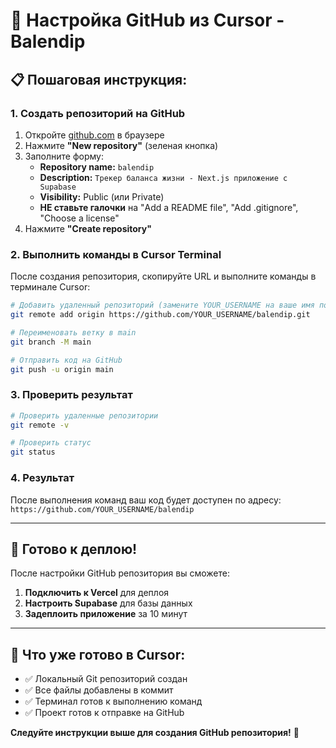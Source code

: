 # 🔗 Настройка GitHub из Cursor - Balendip

## 📋 **Пошаговая инструкция:**

### 1. **Создать репозиторий на GitHub**
1. Откройте [github.com](https://github.com) в браузере
2. Нажмите **"New repository"** (зеленая кнопка)
3. Заполните форму:
   - **Repository name:** `balendip`
   - **Description:** `Трекер баланса жизни - Next.js приложение с Supabase`
   - **Visibility:** Public (или Private)
   - **НЕ ставьте галочки** на "Add a README file", "Add .gitignore", "Choose a license"
4. Нажмите **"Create repository"**

### 2. **Выполнить команды в Cursor Terminal**
После создания репозитория, скопируйте URL и выполните команды в терминале Cursor:

```bash
# Добавить удаленный репозиторий (замените YOUR_USERNAME на ваше имя пользователя)
git remote add origin https://github.com/YOUR_USERNAME/balendip.git

# Переименовать ветку в main
git branch -M main

# Отправить код на GitHub
git push -u origin main
```

### 3. **Проверить результат**
```bash
# Проверить удаленные репозитории
git remote -v

# Проверить статус
git status
```

### 4. **Результат**
После выполнения команд ваш код будет доступен по адресу:
`https://github.com/YOUR_USERNAME/balendip`

---

## 🚀 **Готово к деплою!**

После настройки GitHub репозитория вы сможете:
1. **Подключить к Vercel** для деплоя
2. **Настроить Supabase** для базы данных
3. **Задеплоить приложение** за 10 минут

---

## 📁 **Что уже готово в Cursor:**
- ✅ Локальный Git репозиторий создан
- ✅ Все файлы добавлены в коммит
- ✅ Терминал готов к выполнению команд
- ✅ Проект готов к отправке на GitHub

**Следуйте инструкции выше для создания GitHub репозитория!** 🚀
